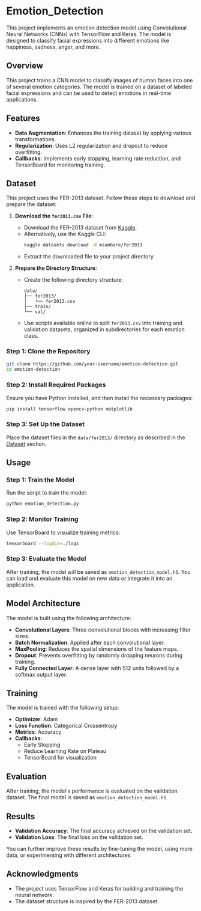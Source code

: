 # Emotion_Detection

This project implements an emotion detection model using Convolutional Neural Networks (CNNs) with TensorFlow and Keras. The model is designed to classify facial expressions into different emotions like happiness, sadness, anger, and more.

## Overview

This project trains a CNN model to classify images of human faces into one of several emotion categories. The model is trained on a dataset of labeled facial expressions and can be used to detect emotions in real-time applications.

## Features

- **Data Augmentation**: Enhances the training dataset by applying various transformations.
- **Regularization**: Uses L2 regularization and dropout to reduce overfitting.
- **Callbacks**: Implements early stopping, learning rate reduction, and TensorBoard for monitoring training.

## Dataset

This project uses the FER-2013 dataset. Follow these steps to download and prepare the dataset:

1. **Download the `fer2013.csv` File**:
   - Download the FER-2013 dataset from [Kaggle](https://www.kaggle.com/datasets/msambare/fer2013).
   - Alternatively, use the Kaggle CLI:
     ```bash
     kaggle datasets download -d msambare/fer2013
     ```
   - Extract the downloaded file to your project directory.

2. **Prepare the Directory Structure**:
   - Create the following directory structure:
     ```
     data/
     ├── fer2013/
     │   └── fer2013.csv
     ├── train/
     └── val/
     ```
   - Use scripts available online to split `fer2013.csv` into training and validation datasets, organized in subdirectories for each emotion class.


### Step 1: Clone the Repository

```bash
git clone https://github.com/your-username/emotion-detection.git
cd emotion-detection
```

### Step 2: Install Required Packages

Ensure you have Python installed, and then install the necessary packages:

```bash
pip install tensorflow opencv-python matplotlib
```

### Step 3: Set Up the Dataset

Place the dataset files in the `data/fer2013/` directory as described in the [Dataset](#dataset) section.

## Usage

### Step 1: Train the Model

Run the script to train the model:

```bash
python emotion_detection.py
```

### Step 2: Monitor Training

Use TensorBoard to visualize training metrics:

```bash
tensorboard --logdir=./logs
```

### Step 3: Evaluate the Model

After training, the model will be saved as `emotion_detection_model.h5`. You can load and evaluate this model on new data or integrate it into an application.

## Model Architecture

The model is built using the following architecture:

- **Convolutional Layers**: Three convolutional blocks with increasing filter sizes.
- **Batch Normalization**: Applied after each convolutional layer.
- **MaxPooling**: Reduces the spatial dimensions of the feature maps.
- **Dropout**: Prevents overfitting by randomly dropping neurons during training.
- **Fully Connected Layer**: A dense layer with 512 units followed by a softmax output layer.

## Training

The model is trained with the following setup:

- **Optimizer**: Adam
- **Loss Function**: Categorical Crossentropy
- **Metrics**: Accuracy
- **Callbacks**:
  - Early Stopping
  - Reduce Learning Rate on Plateau
  - TensorBoard for visualization

## Evaluation

After training, the model's performance is evaluated on the validation dataset. The final model is saved as `emotion_detection_model.h5`.

## Results

- **Validation Accuracy**: The final accuracy achieved on the validation set.
- **Validation Loss**: The final loss on the validation set.

You can further improve these results by fine-tuning the model, using more data, or experimenting with different architectures.

## Acknowledgments

- The project uses TensorFlow and Keras for building and training the neural network.
- The dataset structure is inspired by the FER-2013 dataset.
